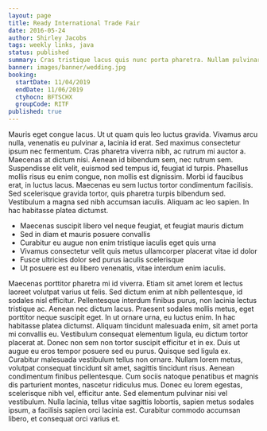 ```yaml
---
layout: page
title: Ready International Trade Fair
date: 2016-05-24
author: Shirley Jacobs
tags: weekly links, java
status: published
summary: Cras tristique lacus quis nunc porta pharetra. Nullam pulvinar.
banner: images/banner/wedding.jpg
booking:
  startDate: 11/04/2019
  endDate: 11/06/2019
  ctyhocn: BFTSCHX
  groupCode: RITF
published: true
---
```

Mauris eget congue lacus. Ut ut quam quis leo luctus gravida. Vivamus arcu nulla, venenatis eu pulvinar a, lacinia id erat. Sed maximus consectetur ipsum nec fermentum. Cras pharetra viverra nibh, ac rutrum mi auctor a. Maecenas at dictum nisi. Aenean id bibendum sem, nec rutrum sem. Suspendisse elit velit, euismod sed tempus id, feugiat id turpis. Phasellus mollis risus eu enim congue, non mollis est dignissim. Morbi id faucibus erat, in luctus lacus. Maecenas eu sem luctus tortor condimentum facilisis. Sed scelerisque gravida tortor, quis pharetra turpis bibendum sed. Vestibulum a magna sed nibh accumsan iaculis. Aliquam ac leo sapien. In hac habitasse platea dictumst.

* Maecenas suscipit libero vel neque feugiat, et feugiat mauris dictum
* Sed in diam et mauris posuere convallis
* Curabitur eu augue non enim tristique iaculis eget quis urna
* Vivamus consectetur velit quis metus ullamcorper placerat vitae id dolor
* Fusce ultricies dolor sed purus iaculis scelerisque
* Ut posuere est eu libero venenatis, vitae interdum enim iaculis.

Maecenas porttitor pharetra mi id viverra. Etiam sit amet lorem et lectus laoreet volutpat varius ut felis. Sed dictum enim at nibh pellentesque, id sodales nisl efficitur. Pellentesque interdum finibus purus, non lacinia lectus tristique ac. Aenean nec dictum lacus. Praesent sodales mollis metus, eget porttitor neque suscipit eget. In ut ornare urna, eu luctus enim.
In hac habitasse platea dictumst. Aliquam tincidunt malesuada enim, sit amet porta mi convallis eu. Vestibulum consequat elementum ligula, eu dictum tortor placerat at. Donec non sem non tortor suscipit efficitur et in ex. Duis ut augue eu eros tempor posuere sed eu purus. Quisque sed ligula ex. Curabitur malesuada vestibulum tellus non ornare. Nullam lorem metus, volutpat consequat tincidunt sit amet, sagittis tincidunt risus. Aenean condimentum finibus pellentesque. Cum sociis natoque penatibus et magnis dis parturient montes, nascetur ridiculus mus. Donec eu lorem egestas, scelerisque nibh vel, efficitur ante. Sed elementum pulvinar nisi vel vestibulum. Nulla lacinia, tellus vitae sagittis lobortis, sapien metus sodales ipsum, a facilisis sapien orci lacinia est. Curabitur commodo accumsan libero, et consequat orci varius et.
